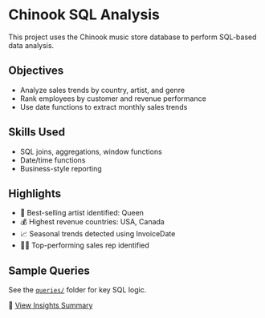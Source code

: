 # Chinook SQL Analysis

This project uses the Chinook music store database to perform SQL-based data analysis.

## Objectives
- Analyze sales trends by country, artist, and genre
- Rank employees by customer and revenue performance
- Use date functions to extract monthly sales trends

## Skills Used
- SQL joins, aggregations, window functions
- Date/time functions
- Business-style reporting

## Highlights
- 🎤 Best-selling artist identified: Queen
- 💰 Highest revenue countries: USA, Canada
- 📈 Seasonal trends detected using InvoiceDate
- 🧑‍💼 Top-performing sales rep identified

## Sample Queries
See the [`queries/`](./queries/) folder for key SQL logic.

📄 [View Insights Summary](insights.md)
